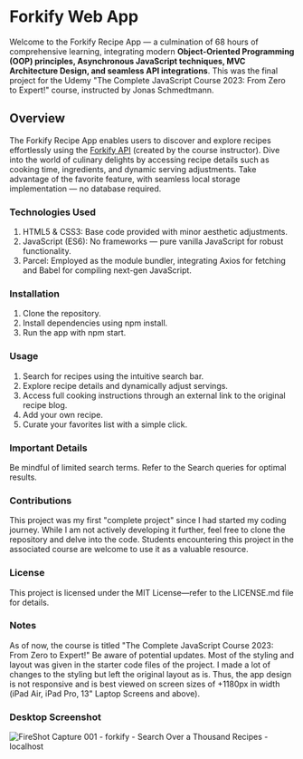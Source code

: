# Forkify Web App

Welcome to the Forkify Recipe App — a culmination of 68 hours of comprehensive learning, integrating modern **Object-Oriented Programming (OOP) principles, Asynchronous JavaScript techniques, MVC Architecture Design, and seamless API integrations**. This was the final project for the Udemy "The Complete JavaScript Course 2023: From Zero to Expert!" course, instructed by Jonas Schmedtmann.

## Overview  
The Forkify Recipe App enables users to discover and explore recipes effortlessly using the [Forkify API](https://forkify-api.herokuapp.com/v2) (created by the course instructor). Dive into the world of culinary delights by accessing recipe details such as cooking time, ingredients, and dynamic serving adjustments. Take advantage of the favorite feature, with seamless local storage implementation — no database required.

### Technologies Used
1. HTML5 & CSS3: Base code provided with minor aesthetic adjustments.
2. JavaScript (ES6): No frameworks — pure vanilla JavaScript for robust functionality.
3. Parcel: Employed as the module bundler, integrating Axios for fetching and Babel for compiling next-gen JavaScript.

### Installation  
1. Clone the repository.
2. Install dependencies using npm install.
3. Run the app with npm start.

### Usage  
1. Search for recipes using the intuitive search bar.
2. Explore recipe details and dynamically adjust servings.
3. Access full cooking instructions through an external link to the original recipe blog.
4. Add your own recipe.
5. Curate your favorites list with a simple click.

### Important Details
Be mindful of limited search terms. Refer to the Search queries for optimal results.

### Contributions  
This project was my first "complete project" since I had started my coding journey. While I am not actively developing it further, feel free to clone the repository and delve into the code. Students encountering this project in the associated course are welcome to use it as a valuable resource.

### License 
This project is licensed under the MIT License—refer to the LICENSE.md file for details.

### Notes
As of now, the course is titled "The Complete JavaScript Course 2023: From Zero to Expert!" Be aware of potential updates.
Most of the styling and layout was given in the starter code files of the project. I made a lot of changes to the styling but left the original layout as is. Thus, the app design is not responsive and is best viewed on screen sizes of +1180px in width (iPad Air, iPad Pro, 13" Laptop Screens and above).

### Desktop Screenshot  
![FireShot Capture 001 - forkify - Search Over a Thousand Recipes - localhost](https://github.com/clumsy-cranberry-1/forkify_recipe-search-app/assets/84316275/993884e3-dba9-428b-b7f6-d6f50286f377)

